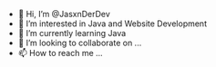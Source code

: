 - 👋 Hi, I’m @JasxnDerDev
- 👀 I’m interested in Java and Website Development
- 🌱 I’m currently learning Java
- 💞️ I’m looking to collaborate on ...
- 📫 How to reach me ...

<!---
JasxnDerDev/JasxnDerDev is a ✨ special ✨ repository because its `README.md` (this file) appears on your GitHub profile.
You can click the Preview link to take a look at your changes.
--->
